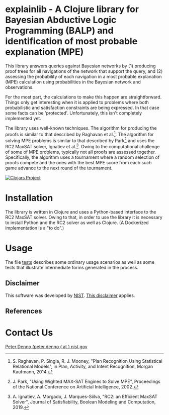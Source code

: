 # explainlib - A Clojure library for Bayesian Abductive Logic Programming (BALP) and identification of most probable explanation (MPE)

This library answers queries against Bayesian networks by
  (1) producing proof trees for all navigations of the network that support the query, and
  (2) assessing the probability of each navigation in a most probable explanation (MPE) calculation using probabilities in the Bayesian
	  network and observations.

For the most part, the calculations to make this happen are straightforward.
Things only get interesting when it is applied to problems where both probabilistic and satisfaction constraints are being expressed.
In that case some facts can be 'protected'. Unfortunately, this isn't completely implemented yet.

The library uses well-known techniques.
The algorithm for producing the proofs is similar to that described by Raghavan et al.[^1].
The algorithm for solving MPE problems is similar to that described by Park[^2] and uses the RC2 MaxSAT solver, Ignatiev et al.[^3].
Owing to the computational challenge of some of MPE problems, typically not all proofs are assessed together.
Specifically, the algorithm uses a tournament where a random selection of proofs compete and the ones with the best MPE score
from each such game advance to the next round of the tournament.


[![Clojars Project](https://img.shields.io/clojars/v/com.github.pdenno/explainlib.svg)](https://clojars.org/com.github.pdenno/explainlib)

# Installation

The library is written in Clojure and uses a Python-based interface to the RC2 MaxSAT solver.
Owing to that, in order to use the library it is necessary to install Python and the RC2 solver as well as Clojure.
(A Dockerized implementation is a "to do".)

# Usage

The file [tests](https://github.com/pdenno/explainlib/blob/main/test/pdenno/explainlib_test.clj) describes some
ordinary usage scenarios as well as some tests that illustrate intermediate forms generated in the process.


## Disclaimer

This software was developed by [NIST](http://nist/gov). [This disclaimer](https://www.nist.gov/el/software-disclaimer) applies.

## References

[^1]: S. Raghavan, P. Singla, R. J. Mooney, "Plan Recognition Using Statistical Relational Models",
  in Plan, Activity, and Intent Recognition, Morgan Kaufmann, 2014.

[^2]: J. Park, "Using Wighted MAX-SAT Engines to Solve MPE",
Proceedings of the National Conference on Artificial Intelligence, 2002.

[^3]: A. Ignatiev, A. Morgado, J. Marques-Siilva, "RC2: an Efficient MaxSAT Solver",
Journal of Satisfiability, Boolean Modeling and Computation, 2019.

# Contact Us

<a target="_blank" href="mailto:peter.denno@nist.gov">Peter Denno (peter.denno ( at ) nist.gov</a>
